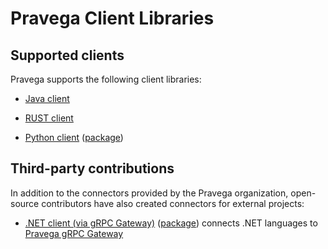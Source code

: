 <!--
Copyright Pravega Authors.

Licensed under the Apache License, Version 2.0 (the "License");
you may not use this file except in compliance with the License.
You may obtain a copy of the License at

    http://www.apache.org/licenses/LICENSE-2.0

Unless required by applicable law or agreed to in writing, software
distributed under the License is distributed on an "AS IS" BASIS,
WITHOUT WARRANTIES OR CONDITIONS OF ANY KIND, either express or implied.
See the License for the specific language governing permissions and
limitations under the License.
-->
# Pravega Client Libraries

## Supported clients
Pravega supports the following client libraries:

- [Java client](javadoc.md)

- [RUST client](https://pravega.github.io/pravega-client-rust/RUST/index.html)

- [Python client](https://pravega.github.io/pravega-client-rust/Python/index.html) ([package](https://pypi.org/project/pravega/))

## Third-party contributions
In addition to the connectors provided by the Pravega organization, open-source contributors have also
created connectors for external projects:

- [.NET client (via gRPC Gateway)](https://github.com/rofr/pravega-sharp) ([package](https://www.nuget.org/packages/PravegaSharp.Grpc))
connects .NET languages to [Pravega gRPC Gateway](gateways.md#grpc-gateway)
